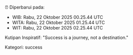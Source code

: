 ⏰ Diperbarui pada:
- WIB: Rabu, 22 Oktober 2025 00.25.44 UTC
- WITA: Rabu, 22 Oktober 2025 01.25.44 UTC
- WIT: Rabu, 22 Oktober 2025 02.25.44 UTC

Kutipan Inspiratif:
"Success is a journey, not a destination."


Kategori: success

